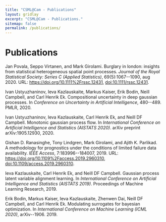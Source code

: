 ```yaml
---
title: "CSML@Cam - Publications"
layout: gridlay
excerpt: "CSML@Cam - Publications."
sitemap: false
permalink: /publications/
---
```


# Publications
    
Jan Povala, Seppo Virtanen, and Mark Girolami. Burglary in london:
insights from statistical heterogeneous spatial point processes.
*Journal of the Royal Statistical Society: Series C (Applied
Statistics)*, 69(5):1067--1090, aug 2020. URL:
<https://doi.org/10.1111%2Frssc.12431>,
[doi:10.1111/rssc.12431](https://doi.org/10.1111/rssc.12431).

Ivan Ustyuzhaninov, Ieva Kazlauskaite, Markus Kaiser, Erik Bodin, Neill
Campbell, and Carl Henrik Ek. Compositional uncertainty in deep gaussian
processes. In *Conference on Uncertainty in Artificial Intelligence*,
480--489. PMLR, 2020.

Ivan Ustyuzhaninov, Ieva Kazlauskaite, Carl Henrik Ek, and Neill DF
Campbell. Monotonic gaussian process flow. In *International Conference
on Artificial Intelligence and Statistics (AISTATS 2020)*. arXiv
preprint arXiv:1905.12930, 2020.

Gishan D. Ranasinghe, Tony Lindgren, Mark Girolami, and Ajith K.
Parlikad. A methodology for prognostics under the conditions of limited
failure data availability. *IEEE Access*, 7:183996--184007, 2019. URL:
<https://doi.org/10.1109%2Faccess.2019.2960310>,
[doi:10.1109/access.2019.2960310](https://doi.org/10.1109/access.2019.2960310).

Ieva Kazlauskaite, Carl Henrik Ek, and Neill DF Campbell. Gaussian
process latent variable alignment learning. In *International Conference
on Artificial Intelligence and Statistics (AISTATS 2019)*. Proceedings
of Machine Learning Research, 2019.

Erik Bodin, Markus Kaiser, Ieva Kazlauskaite, Zhenwen Dai, Neill DF
Campbell, and Carl Henrik Ek. Modulating surrogates for bayesian
optimization. In *International Conference on Machine Learning (ICML
2020)*, arXiv--1906. 2019.
